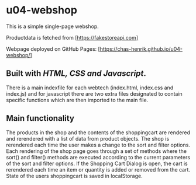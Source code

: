 # u04-webshop

This is a simple single-page webshop. 

Productdata is fetched from [https://fakestoreapi.com]

Webpage deployed on GitHub Pages: [https://chas-henrik.github.io/u04-webshop/]

## Built with *HTML, CSS and Javascript*. 
There is a main indexfile for each webtech (index.html, index.css and index.js) and for javascript there are two extra files designated to contain specific functions which are then imported to the main file. 

## Main functionality
The products in the shop and the contents of the shoppingcart are rendered and rerendered with a list of data from product objects. The shop is rerendered each time the user makes a change to the sort and filter options. Each rendering of the shop page goes through a set of methods where the sort() and filter() methods are executed according to the current parameters of the sort and filter options. 
If the Shopping Cart Dialog is open, the cart is rerendered each time an item or quantity is added or removed from the cart.
State of the users shoppingcart is saved in localStorage.   